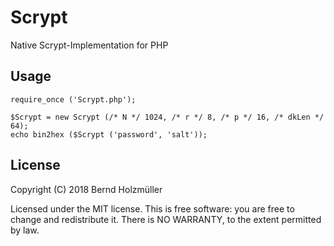 # Scrypt
Native Scrypt-Implementation for PHP

## Usage
~~~ {.php}
require_once ('Scrypt.php');

$Scrypt = new Scrypt (/* N */ 1024, /* r */ 8, /* p */ 16, /* dkLen */ 64);
echo bin2hex ($Scrypt ('password', 'salt'));
~~~

## License
Copyright (C) 2018 Bernd Holzmüller

Licensed under the MIT license. This is free software: you are free to
change and redistribute it. There is NO WARRANTY, to the extent
permitted by law.
